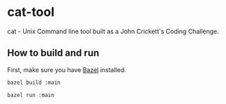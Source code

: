 # cat-tool

cat - Unix Command line tool built as a John Crickett's Coding Challenge.

## How to build and run

First, make sure you have [Bazel](https://bazel.build/install) installed.

```bash
bazel build :main
```

```bash
bazel run :main
```

